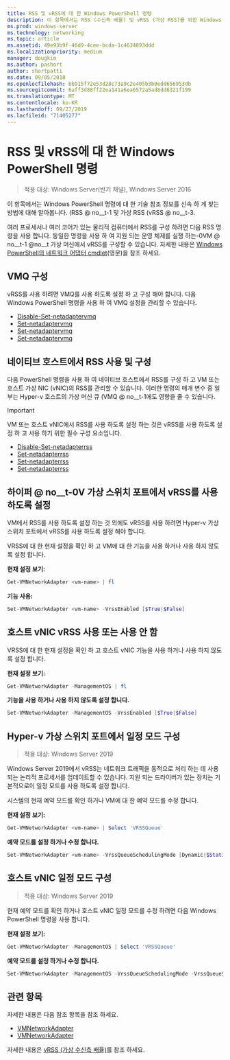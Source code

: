 ```yaml
---
title: RSS 및 vRSS에 대 한 Windows PowerShell 명령
description: 이 항목에서는 RSS (수신측 배율) 및 vRSS (가상 RSS)를 위한 Windows PowerShell 명령에 대 한 기술 참조 정보를 신속 하 게 찾는 방법에 대해 알아봅니다.
ms.prod: windows-server
ms.technology: networking
ms.topic: article
ms.assetid: 49e93b9f-46d9-4cee-bcda-1c4634893ddd
ms.localizationpriority: medium
manager: dougkim
ms.author: pashort
author: shortpatti
ms.date: 09/05/2018
ms.openlocfilehash: bb915f72e53d28c73a9c2e405b3b0edd656953db
ms.sourcegitcommit: 6aff3d88ff22ea141a6ea6572a5ad8dd6321f199
ms.translationtype: MT
ms.contentlocale: ko-KR
ms.lasthandoff: 09/27/2019
ms.locfileid: "71405277"
---
```

# <a name="windows-powershell-commands-for-rss-and-vrss"></a>RSS 및 vRSS에 대 한 Windows PowerShell 명령

>적용 대상: Windows Server(반기 채널), Windows Server 2016

이 항목에서는 Windows PowerShell 명령에 대 한 기술 참조 정보를 신속 하 게 찾는 방법에 대해 알아봅니다. \(RSS @ no__t-1 및 가상 RSS \(vRSS @ no__t-3.

여러 프로세서나 여러 코어가 있는 물리적 컴퓨터에서 RSS를 구성 하려면 다음 RSS 명령을 사용 합니다. 동일한 명령을 사용 하 여 지원 되는 운영 체제를 실행 하는-0VM @ no__t-1 @no__t 가상 머신에서 vRSS를 구성할 수 있습니다. 자세한 내용은 [Windows PowerShell의 네트워크 어댑터 cmdlet](https://docs.microsoft.com/powershell/module/netadapter/?view=win10-ps)(영문)을 참조 하세요.

## <a name="configure-vmq"></a>VMQ 구성

vRSS를 사용 하려면 VMQ를 사용 하도록 설정 하 고 구성 해야 합니다. 다음 Windows PowerShell 명령을 사용 하 여 VMQ 설정을 관리할 수 있습니다.

- [Disable-Set-netadaptervmq](https://docs.microsoft.com/powershell/module/netadapter/disable-netadaptervmq?view=win10-ps)
- [Set-netadaptervmq](https://docs.microsoft.com/powershell/module/netadapter/enable-netadaptervmq?view=win10-ps)
- [Set-netadaptervmq](https://docs.microsoft.com/powershell/module/netadapter/get-netadaptervmq?view=win10-ps)
- [Set-netadaptervmq](https://docs.microsoft.com/powershell/module/netadapter/set-netadaptervmq?view=win10-ps)

## <a name="enable-and-configure-rss-on-a-native-host"></a>네이티브 호스트에서 RSS 사용 및 구성

다음 PowerShell 명령을 사용 하 여 네이티브 호스트에서 RSS를 구성 하 고 VM 또는 호스트 가상 NIC (vNIC)의 RSS를 관리할 수 있습니다. 이러한 명령의 매개 변수 중 일부는 Hyper-v 호스트의 가상 머신 큐 \(VMQ @ no__t-1에도 영향을 줄 수 있습니다.  

>[!IMPORTANT]
>VM 또는 호스트 vNIC에서 RSS를 사용 하도록 설정 하는 것은 vRSS를 사용 하도록 설정 하 고 사용 하기 위한 필수 구성 요소입니다.

- [Disable-Set-netadapterrss](https://docs.microsoft.com/powershell/module/netadapter/disable-netadapterrss?view=win10-ps)
- [Set-netadapterrss](https://docs.microsoft.com/powershell/module/netadapter/enable-netadapterrss?view=win10-ps)
- [Set-netadapterrss](https://docs.microsoft.com/powershell/module/netadapter/get-netadapterrss?view=win10-ps)
- [Set-netadapterrss](https://docs.microsoft.com/powershell/module/netadapter/Set-NetAdapterRss?view=win10-ps)

## <a name="enable-vrss-on-the-hyper-v-virtual-switch-port"></a>하이퍼 @ no__t-0V 가상 스위치 포트에서 vRSS를 사용 하도록 설정

VM에서 RSS를 사용 하도록 설정 하는 것 외에도 vRSS를 사용 하려면 Hyper-v 가상 스위치 포트에서 vRSS를 사용 하도록 설정 해야 합니다. 

VRSS에 대 한 현재 설정을 확인 하 고 VM에 대 한 기능을 사용 하거나 사용 하지 않도록 설정 합니다.

   **현재 설정 보기:** 

   ```PowerShell
   Get-VMNetworkAdapter <vm-name> | fl
   ```

   **기능 사용:**
   
   ```PowerShell
   Set-VMNetworkAdapter <vm-name> -VrssEnabled [$True|$False]
   ```

## <a name="enable-or-disable-vrss-on-a-host-vnic"></a>호스트 vNIC vRSS 사용 또는 사용 안 함

VRSS에 대 한 현재 설정을 확인 하 고 호스트 vNIC 기능을 사용 하거나 사용 하지 않도록 설정 합니다.

   **현재 설정 보기:** 

   ```PowerShell
   Get-VMNetworkAdapter -ManagementOS | fl
   ```

   **기능을 사용 하거나 사용 하지 않도록 설정 합니다.** 

   ```PowerShell
   Set-VMNetworkAdapter -ManagementOS -VrssEnabled [$True|$False]
   ```

## <a name="configure-the-scheduling-mode-on-the-hyper-v-virtual-switch-port"></a>Hyper-v 가상 스위치 포트에서 일정 모드 구성 
>적용 대상: Windows Server 2019

Windows Server 2019에서 vRSS는 네트워크 트래픽을 동적으로 처리 하는 데 사용 되는 논리적 프로세서를 업데이트할 수 있습니다.  지원 되는 드라이버가 있는 장치는 기본적으로이 일정 모드를 사용 하도록 설정 합니다. 

시스템의 현재 예약 모드를 확인 하거나 VM에 대 한 예약 모드를 수정 합니다.

   **현재 설정 보기:** 

   ```PowerShell
   Get-VMNetworkAdapter <vm-name> | Select 'VRSSQueue'
   ```

   **예약 모드를 설정 하거나 수정 합니다.**

   ```PowerShell
   Set-VMNetworkAdapter <vm-name> -VrssQueueSchedulingMode [Dynamic|$StaticVrss|StaticVMQ]
   ```

## <a name="configure-the-scheduling-mode-on-a-host-vnic"></a>호스트 vNIC 일정 모드 구성
>적용 대상: Windows Server 2019

현재 예약 모드를 확인 하거나 호스트 vNIC 일정 모드를 수정 하려면 다음 Windows PowerShell 명령을 사용 합니다.

   **현재 설정 보기:** 

   ```PowerShell
   Get-VMNetworkAdapter -ManagementOS | Select 'VRSSQueue'
   ```

   **예약 모드를 설정 하거나 수정 합니다.** 

   ```PowerShell
   Set-VMNetworkAdapter -ManagementOS -VrssQueueSchedulingMode -VrssQueueSchedulingMode [Dynamic|$StaticVrss|StaticVMQ]
   ```


## <a name="related-topics"></a>관련 항목 
자세한 내용은 다음 참조 항목을 참조 하세요.

- [VMNetworkAdapter](https://technet.microsoft.com/itpro/powershell/windows/hyper-v/get-vmnetworkadapter)
- [VMNetworkAdapter](https://technet.microsoft.com/itpro/powershell/windows/hyper-v/set-vmnetworkadapter)

자세한 내용은 [vRSS (가상 수신측 배율)](vrss-top.md)를 참조 하세요.